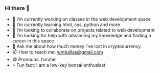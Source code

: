 ### Hi there 👋

- 🔭 I’m currently working on classes in the web development space
- 🌱 I’m currently learning html, css, python and more
- 👯 I’m looking to collaborate on projects related to web development
- 🤔 I’m looking for help with advancing my knowledge and finding a career in this space
- 💬 Ask me about how much money i've lost in cryptocurrency 
- 📫 How to reach me: wmballas@gmail.com
- 😄 Pronouns: him/he
- ⚡ Fun fact: I am a low-key bonsai enthusiast